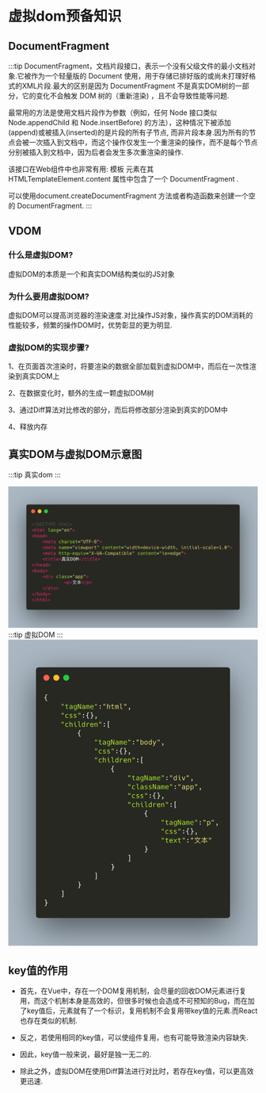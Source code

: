 # 虚拟dom预备知识
## DocumentFragment
:::tip
DocumentFragment，文档片段接口，表示一个没有父级文件的最小文档对象.它被作为一个轻量版的 Document 使用，用于存储已排好版的或尚未打理好格式的XML片段.最大的区别是因为 DocumentFragment 不是真实DOM树的一部分，它的变化不会触发 DOM 树的（重新渲染) ，且不会导致性能等问题.

最常用的方法是使用文档片段作为参数（例如，任何 Node 接口类似 Node.appendChild 和 Node.insertBefore) 的方法），这种情况下被添加(append)或被插入(inserted)的是片段的所有子节点, 而非片段本身.因为所有的节点会被一次插入到文档中，而这个操作仅发生一个重渲染的操作，而不是每个节点分别被插入到文档中，因为后者会发生多次重渲染的操作.

该接口在Web组件中也非常有用: 模板 元素在其 HTMLTemplateElement.content 属性中包含了一个 DocumentFragment .

可以使用document.createDocumentFragment 方法或者构造函数来创建一个空的 DocumentFragment.
:::

## VDOM
### 什么是虚拟DOM?
虚拟DOM的本质是一个和真实DOM结构类似的JS对象

### 为什么要用虚拟DOM?
虚拟DOM可以提高浏览器的渲染速度.对比操作JS对象，操作真实的DOM消耗的性能较多，频繁的操作DOM时，优势彰显的更为明显.

### 虚拟DOM的实现步骤?
1、在页面首次渲染时，将要渲染的数据全部加载到虚拟DOM中，而后在一次性渲染到真实DOM上

2、在数据变化时，额外的生成一颗虚拟DOM树

3、通过Diff算法对比修改的部分，而后将修改部分渲染到真实的DOM中

4、释放内存
## 真实DOM与虚拟DOM示意图
:::tip
真实dom
:::

![img](../public/img/dom.png)
:::tip
虚拟DOM
:::
![img](../public/img/dom1.png)

## key值的作用
- 首先，在Vue中，存在一个DOM复用机制，会尽量的回收DOM元素进行复用，而这个机制本身是高效的，但很多时候也会造成不可预知的Bug，而在加了key值后，元素就有了一个标识，复用机制不会复用带key值的元素.而React也存在类似的机制.

- 反之，若使用相同的key值，可以使组件复用，也有可能导致渲染内容缺失.

- 因此，key值一般来说，最好是独一无二的.

- 除此之外，虚拟DOM在使用Diff算法进行对比时，若存在key值，可以更高效更迅速.


 <Vssue title="vue-dom" />
